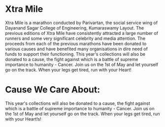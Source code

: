Xtra Mile
========

Xtra Mile is a marathon conducted by Parivartan, the social service wing of Dayanand Sagar College of Engineering, Kumaraswamy Layout. The previous editions of Xtra Mile have consistently attracted a large number of runners and some very significant celebrity and media attention. The proceeds from each of the previous marathons have been donated to various causes and have benefited many organisations in dire need of funds to support their functioning. This year's collections will also be donated to a cause, the fight against which is a battle of supreme importance to humanity - Cancer. Join us on the 1st of May and let yourself go on the track. When your legs get tired, run with your Heart!


Cause We Care About:
====================

This year's collections will also be donated to a cause, the fight against which is a battle of supreme importance to humanity - Cancer. Join us on the 1st of May and let yourself go on the track. When your legs get tired, run with your Heart!s!



